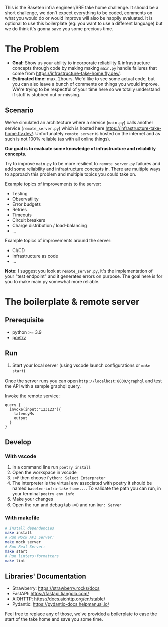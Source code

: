 This is the Baseten infra engineer/SRE take home challenge. It should be a short challenge, we don't expect everything to be coded, comments on what you would do or would improve will also be happily evaluated. It is optional to use this boilerplate (eg: you want to use a different language) but we do think it's gonna save you some precious time.

# The Problem

- **Goal:** Show us your ability to incorporate reliability & infrastructure concepts through code by making making `main.py` handle failures that come from https://infrastructure-take-home.fly.dev/.
- **Estimated time:** max. 2hours. We'd like to see some actual code, but you can also leave a bunch of comments on things you would improve. We're trying to be respectful of your time here so we totally understand if stuff is stubbed out or missing.

## Scenario
We've simulated an architecture where a service (`main.py`) calls another service (`remote_server.py`) which is hosted here https://infrastructure-take-home.fly.dev/. Unfortunately `remote_server` is hosted on the internet and as such is not 100% reliable (as with all online things).

**Our goal is to evaluate some knowledge of infrastructure and reliability concepts.**

Try to improve `main.py` to be more resilient to `remote_server.py` failures and add some reliability and infrastructure concepts in. There are multiple ways to approach this problem and multiple topics you could take on.


Example topics of improvements to the server:
- Testing
- Observatility
- Error budgets
- Retries
- Timeouts
- Circuit breakers
- Charge distribution / load-balancing
- ...

Example topics of improvements around the server:
- CI/CD
- Infrastructure as code
- ...


**Note:** I suggest you look at `remote_server.py`, it's the implementation of your "test endpoint" and it generates errors on purpose. The goal here is for you to make main.py somewhat more reliable.


# The boilerplate & remote server
## Prerequisite

- python >= 3.9
- [poetry](python-poetry.org/)

## Run

1. Start your local server (using vscode launch configurations or `make start`)

Once the server runs you can open `http://localhost:8000/graphql` and test the API with a sample graphql query.

Invoke the remote service:
```
query {
  invoke(input:"123123"){
    latencyMs
    output
  }
}
```

## Develop

### With vscode

1. In a command line run `poetry install`
2. Open the workspace in vscode
3. `⇧⌘P` then choose `Python: Select Interpreter`
4. The interpreter is the virtual env associated with poetry it should be named `baseten-infra-take-home...`. 
   To validate the path you can run, in your terminal `poetry env info`
5. Make your changes
6. Open the run and debug tab `⇧⌘D` and run `Run: Server`

### With makefile
```sh
# Install dependencies
make install
# Run Mock API Server:
make mock_server
# Run Real Server:
make start
# Run linters+formatters
make lint
```

## Libraries' Documentation

- Strawberry: https://strawberry.rocks/docs
- FastAPI: https://fastapi.tiangolo.com/
- AIOHTTP: https://docs.aiohttp.org/en/stable/
- Pydantic: https://pydantic-docs.helpmanual.io/

Feel free to replace any of those, we've provided a boilerplate to ease the start of the take home and save you some time.
